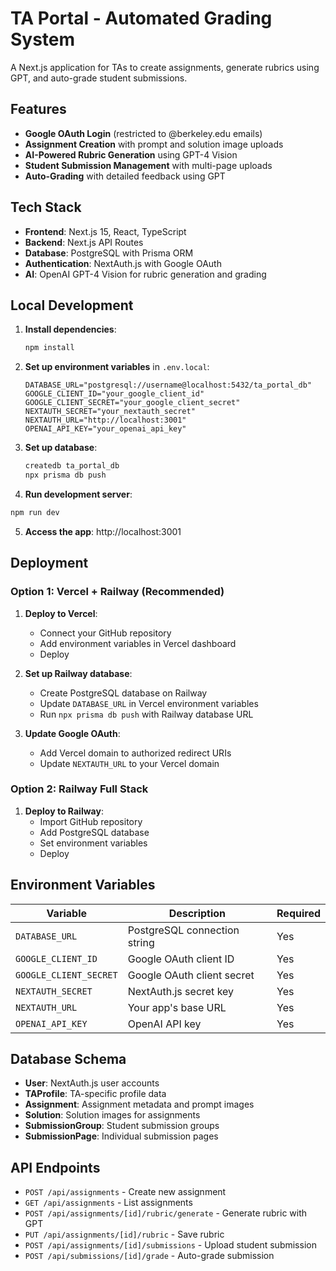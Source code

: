 # TA Portal - Automated Grading System

A Next.js application for TAs to create assignments, generate rubrics using GPT, and auto-grade student submissions.

## Features

- **Google OAuth Login** (restricted to @berkeley.edu emails)
- **Assignment Creation** with prompt and solution image uploads
- **AI-Powered Rubric Generation** using GPT-4 Vision
- **Student Submission Management** with multi-page uploads
- **Auto-Grading** with detailed feedback using GPT

## Tech Stack

- **Frontend**: Next.js 15, React, TypeScript
- **Backend**: Next.js API Routes
- **Database**: PostgreSQL with Prisma ORM
- **Authentication**: NextAuth.js with Google OAuth
- **AI**: OpenAI GPT-4 Vision for rubric generation and grading

## Local Development

1. **Install dependencies**:
   ```bash
   npm install
   ```

2. **Set up environment variables** in `.env.local`:
   ```
   DATABASE_URL="postgresql://username@localhost:5432/ta_portal_db"
   GOOGLE_CLIENT_ID="your_google_client_id"
   GOOGLE_CLIENT_SECRET="your_google_client_secret"
   NEXTAUTH_SECRET="your_nextauth_secret"
   NEXTAUTH_URL="http://localhost:3001"
   OPENAI_API_KEY="your_openai_api_key"
   ```

3. **Set up database**:
   ```bash
   createdb ta_portal_db
   npx prisma db push
   ```

4. **Run development server**:
```bash
npm run dev
   ```

5. **Access the app**: http://localhost:3001

## Deployment

### Option 1: Vercel + Railway (Recommended)

1. **Deploy to Vercel**:
   - Connect your GitHub repository
   - Add environment variables in Vercel dashboard
   - Deploy

2. **Set up Railway database**:
   - Create PostgreSQL database on Railway
   - Update `DATABASE_URL` in Vercel environment variables
   - Run `npx prisma db push` with Railway database URL

3. **Update Google OAuth**:
   - Add Vercel domain to authorized redirect URIs
   - Update `NEXTAUTH_URL` to your Vercel domain

### Option 2: Railway Full Stack

1. **Deploy to Railway**:
   - Import GitHub repository
   - Add PostgreSQL database
   - Set environment variables
   - Deploy

## Environment Variables

| Variable | Description | Required |
|----------|-------------|----------|
| `DATABASE_URL` | PostgreSQL connection string | Yes |
| `GOOGLE_CLIENT_ID` | Google OAuth client ID | Yes |
| `GOOGLE_CLIENT_SECRET` | Google OAuth client secret | Yes |
| `NEXTAUTH_SECRET` | NextAuth.js secret key | Yes |
| `NEXTAUTH_URL` | Your app's base URL | Yes |
| `OPENAI_API_KEY` | OpenAI API key | Yes |

## Database Schema

- **User**: NextAuth.js user accounts
- **TAProfile**: TA-specific profile data
- **Assignment**: Assignment metadata and prompt images
- **Solution**: Solution images for assignments
- **SubmissionGroup**: Student submission groups
- **SubmissionPage**: Individual submission pages

## API Endpoints

- `POST /api/assignments` - Create new assignment
- `GET /api/assignments` - List assignments
- `POST /api/assignments/[id]/rubric/generate` - Generate rubric with GPT
- `PUT /api/assignments/[id]/rubric` - Save rubric
- `POST /api/assignments/[id]/submissions` - Upload student submission
- `POST /api/submissions/[id]/grade` - Auto-grade submission
